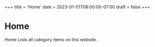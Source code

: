 +++
title = 'Home'
date = 2023-01-01T08:00:00-07:00
draft = false
+++

# Home

Home Lists all category items on this website.